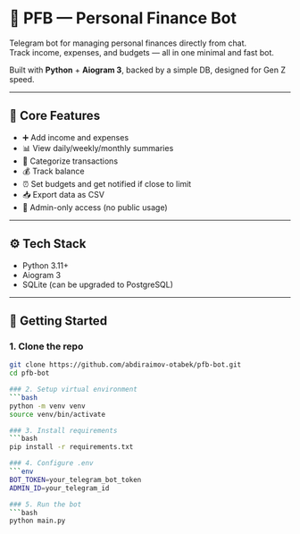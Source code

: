 # 💸 PFB — Personal Finance Bot

Telegram bot for managing personal finances directly from chat.  
Track income, expenses, and budgets — all in one minimal and fast bot.

Built with **Python** + **Aiogram 3**, backed by a simple DB, designed for Gen Z speed.

---

## 🧠 Core Features

- ➕ Add income and expenses  
- 📊 View daily/weekly/monthly summaries  
- 🧾 Categorize transactions  
- 💰 Track balance  
- ⏰ Set budgets and get notified if close to limit  
- 📥 Export data as CSV 
- 🔐 Admin-only access (no public usage)

---

## ⚙️ Tech Stack

- Python 3.11+  
- Aiogram 3  
- SQLite (can be upgraded to PostgreSQL)  

---

## 🚀 Getting Started

### 1. Clone the repo

```bash
git clone https://github.com/abdiraimov-otabek/pfb-bot.git
cd pfb-bot

### 2. Setup virtual environment
```bash
python -m venv venv
source venv/bin/activate

### 3. Install requirements
```bash
pip install -r requirements.txt

### 4. Configure .env
```env
BOT_TOKEN=your_telegram_bot_token
ADMIN_ID=your_telegram_id

### 5. Run the bot
```bash
python main.py
